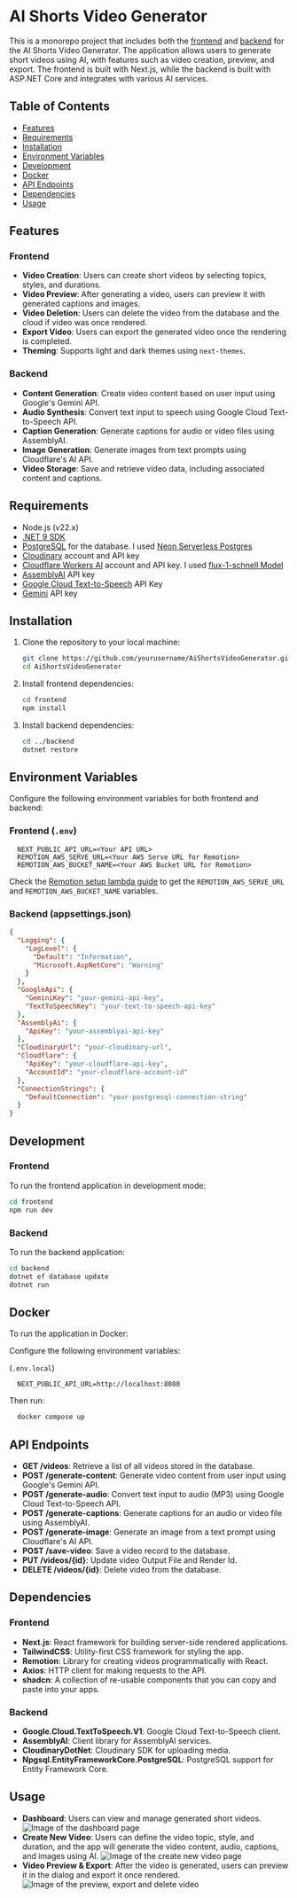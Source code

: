 # AI Shorts Video Generator

This is a monorepo project that includes both the [frontend](./frontend/README.md) and [backend](./backend/README.md) for the AI Shorts Video Generator. The application allows users to generate short videos using AI, with features such as video creation, preview, and export. The frontend is built with Next.js, while the backend is built with ASP.NET Core and integrates with various AI services.

## Table of Contents

- [Features](#features)
- [Requirements](#requirements)
- [Installation](#installation)
- [Environment Variables](#environment-variables)
- [Development](#development)
- [Docker](#docker)
- [API Endpoints](#api-endpoints)
- [Dependencies](#dependencies)
- [Usage](#usage)

## Features

### Frontend

- **Video Creation**: Users can create short videos by selecting topics, styles, and durations.
- **Video Preview**: After generating a video, users can preview it with generated captions and images.
- **Video Deletion**: Users can delete the video from the database and the cloud if video was once rendered.
- **Export Video**: Users can export the generated video once the rendering is completed.
- **Theming**: Supports light and dark themes using `next-themes`.

### Backend

- **Content Generation**: Create video content based on user input using Google's Gemini API.
- **Audio Synthesis**: Convert text input to speech using Google Cloud Text-to-Speech API.
- **Caption Generation**: Generate captions for audio or video files using AssemblyAI.
- **Image Generation**: Generate images from text prompts using Cloudflare's AI API.
- **Video Storage**: Save and retrieve video data, including associated content and captions.

## Requirements

- Node.js (v22.x)
- [.NET 9 SDK](https://dotnet.microsoft.com/download/dotnet)
- [PostgreSQL](https://www.postgresql.org/download/) for the database. I used [Neon Serverless Postgres](https://neon.tech/)
- [Cloudinary](https://cloudinary.com/) account and API key
- [Cloudflare Workers AI](https://developers.cloudflare.com/workers-ai/) account and API key. I used [flux-1-schnell Model](https://developers.cloudflare.com/workers-ai/models/flux-1-schnell/)
- [AssemblyAI](https://www.assemblyai.com/) API key
- [Google Cloud Text-to-Speech](https://codelabs.developers.google.com/codelabs/cloud-text-speech-csharp) API Key
- [Gemini](https://ai.google.dev/gemini-api/docs#rest) API key

## Installation

1. Clone the repository to your local machine:

    ```bash
    git clone https://github.com/yourusername/AiShortsVideoGenerator.git
    cd AiShortsVideoGenerator
    ```

2. Install frontend dependencies:

    ```bash
    cd frontend
    npm install
    ```

3. Install backend dependencies:

    ```bash
    cd ../backend
    dotnet restore
    ```

## Environment Variables

Configure the following environment variables for both frontend and backend:

### Frontend (`.env`)

```plaintext
  NEXT_PUBLIC_API_URL=<Your API URL>
  REMOTION_AWS_SERVE_URL=<Your AWS Serve URL for Remotion>
  REMOTION_AWS_BUCKET_NAME=<Your AWS Bucket URL for Remotion>
```

Check the [Remotion setup lambda guide](https://www.remotion.dev/docs/lambda/setup) to get the `REMOTION_AWS_SERVE_URL` and `REMOTION_AWS_BUCKET_NAME` variables.

### Backend (appsettings.json)
```json
{
  "Logging": {
    "LogLevel": {
      "Default": "Information",
      "Microsoft.AspNetCore": "Warning"
    }
  },
  "GoogleApi": {
    "GeminiKey": "your-gemini-api-key",
    "TextToSpeechKey": "your-text-to-speech-api-key"
  },
  "AssemblyAi": {
    "ApiKey": "your-assemblyai-api-key"
  },
  "CloudinaryUrl": "your-cloudinary-url",
  "Cloudflare": {
    "ApiKey": "your-cloudflare-api-key",
    "AccountId": "your-cloudflare-account-id"
  },
  "ConnectionStrings": {
    "DefaultConnection": "your-postgresql-connection-string"
  }
}
```

## Development

### Frontend
To run the frontend application in development mode:

```bash
cd frontend
npm run dev
```

### Backend
To run the backend application:

```bash
cd backend
dotnet ef database update
dotnet run
```

## Docker
To run the application in Docker:

Configure the following environment variables:

(`.env.local`)

```plaintext
  NEXT_PUBLIC_API_URL=http://localhost:8080
```

Then run:

```bash
  docker compose up
```

## API Endpoints

- **GET /videos**: Retrieve a list of all videos stored in the database.
- **POST /generate-content**: Generate video content from user input using Google's Gemini API.
- **POST /generate-audio**: Convert text input to audio (MP3) using Google Cloud Text-to-Speech API.
- **POST /generate-captions**: Generate captions for an audio or video file using AssemblyAI.
- **POST /generate-image**: Generate an image from a text prompt using Cloudflare's AI API.
- **POST /save-video**: Save a video record to the database.
- **PUT /videos/{id}**: Update video Output File and Render Id.
- **DELETE /videos/{id}**: Delete video from the database.

## Dependencies

### Frontend

- **Next.js**: React framework for building server-side rendered applications.
- **TailwindCSS**: Utility-first CSS framework for styling the app.
- **Remotion**: Library for creating videos programmatically with React.
- **Axios**: HTTP client for making requests to the API.
- **shadcn**: A collection of re-usable components that you can copy and paste into your apps.

### Backend

- **Google.Cloud.TextToSpeech.V1**: Google Cloud Text-to-Speech client.
- **AssemblyAI**: Client library for AssemblyAI services.
- **CloudinaryDotNet**: Cloudinary SDK for uploading media.
- **Npgsql.EntityFrameworkCore.PostgreSQL**: PostgreSQL support for Entity Framework Core.

## Usage

- **Dashboard**: Users can view and manage generated short videos.
![Image of the dashboard page](./_docs/dashboard.png)
- **Create New Video**: Users can define the video topic, style, and duration, and the app will generate the video content, audio, captions, and images using AI.
![Image of the create new video page](./_docs/create-new.png)
- **Video Preview & Export**: After the video is generated, users can preview it in the dialog and export it once rendered.
![Image of the preview, export and delete video](./_docs/preview-video.png)
